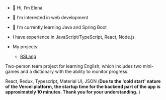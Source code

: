 - 👋 Hi, I’m Elena
- 👀 I’m interested in web development
- 🌱 I’m currently learning Java and Spring Boot
- I have experience in JavaScript/TypeScript, React, Node.js

- My projects:

  - [RSLang](https://rslang-monorepo-client.vercel.app/)

Two-person team project for learning English, which includes two mini-games and a dictionary with the ability to monitor progress.

React, Redux, Typescript, Material UI, JSON 
(**Due to the 'cold start' nature of the Vercel platform, the startup time for the backend part of the app is approximately 10 minutes. Thank you for your understanding.**
)


<!---
- 💞️ I’m looking to collaborate on ...
- 📫 How to reach me ...
ElenaBezro/ElenaBezro is a ✨ special ✨ repository because its `README.md` (this file) appears on your GitHub profile.
You can click the Preview link to take a look at your changes.
--->
